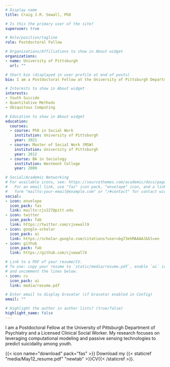 ```yaml
---
# Display name
title: Craig J.R. Sewall, PhD

# Is this the primary user of the site?
superuser: true

# Role/position/tagline
role: Postdoctoral Fellow

# Organizations/Affiliations to show in About widget
organizations:
- name: University of Pittsburgh
  url: ""

# Short bio (displayed in user profile at end of posts)
bio: I am a Postdoctoral Fellow at the University of Pittsburgh Department of Psychiatry and a Licensed Clinical Social Worker. My research focuses on leveraging computational modeling and passive sensing technologies to predict suicidality among youth.

# Interests to show in About widget
interests:
- Youth Suicide
- Quantitative Methods
- Ubiquitous Computing

# Education to show in About widget
education:
  courses:
  - course: PhD in Social Work
    institution: University of Pittsburgh
    year: 2021
  - course: Master of Social Work (MSW)
    institution: University of Pittsburgh
    year: 2012
  - course: BA in Sociology
    institution: Westmont College
    year: 2009

# Social/Academic Networking
# For available icons, see: https://sourcethemes.com/academic/docs/page-builder/#icons
#   For an email link, use "fas" icon pack, "envelope" icon, and a link in the
#   form "mailto:your-email@example.com" or "/#contact" for contact widget.
social:
- icon: envelope
  icon_pack: fas
  link: mailto:cjs227@pitt.edu
- icon: twitter
  icon_pack: fab
  link: https://twitter.com/cjsewall9
- icon: google-scholar
  icon_pack: ai
  link: https://scholar.google.com/citations?user=bg73ehMAAAAJ&hl=en
- icon: github
  icon_pack: fab
  link: https://github.com/cjsewall9

# Link to a PDF of your resume/CV.
# To use: copy your resume to `static/media/resume.pdf`, enable `ai` icons in `params.toml`, 
# and uncomment the lines below.
- icon: cv
  icon_pack: ai
  link: media/resume.pdf

# Enter email to display Gravatar (if Gravatar enabled in Config)
email: ""

# Highlight the author in author lists? (true/false)
highlight_name: false
---
```


I am a Postdoctoral Fellow at the University of Pittsburgh Department of Psychiatry and a Licensed Clinical Social Worker. My research focuses on leveraging computational modeling and passive sensing technologies to predict suicidality among youth.

{{< icon name="download" pack="fas" >}} Download my {{< staticref "media/May12_resume.pdf" "newtab" >}}CV{{< /staticref >}}.
